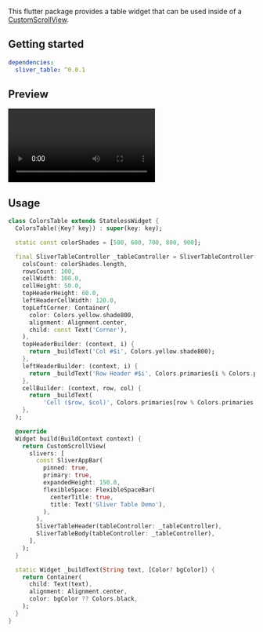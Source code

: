 This flutter package provides a table widget that can be used 
inside of a [CustomScrollView](https://api.flutter.dev/flutter/widgets/CustomScrollView-class.html).
 
## Getting started

```yaml
dependencies:
  sliver_table: ^0.0.1
```

## Preview
![Preview](https://raw.githubusercontent.com/omarsahl/sliver_table/master/preview/sliver_table_preview.mp4)

## Usage

```dart
class ColorsTable extends StatelessWidget {
  ColorsTable({Key? key}) : super(key: key);

  static const colorShades = [500, 600, 700, 800, 900];

  final SliverTableController _tableController = SliverTableController(
    colsCount: colorShades.length,
    rowsCount: 100,
    cellWidth: 100.0,
    cellHeight: 50.0,
    topHeaderHeight: 60.0,
    leftHeaderCellWidth: 120.0,
    topLeftCorner: Container(
      color: Colors.yellow.shade800,
      alignment: Alignment.center,
      child: const Text('Corner'),
    ),
    topHeaderBuilder: (context, i) {
      return _buildText('Col #$i', Colors.yellow.shade800);
    },
    leftHeaderBuilder: (context, i) {
      return _buildText('Row Header #$i', Colors.primaries[i % Colors.primaries.length].shade400);
    },
    cellBuilder: (context, row, col) {
      return _buildText(
          'Cell ($row, $col)', Colors.primaries[row % Colors.primaries.length][colorShades[col]]);
    },
  );

  @override
  Widget build(BuildContext context) {
    return CustomScrollView(
      slivers: [
        const SliverAppBar(
          pinned: true,
          primary: true,
          expandedHeight: 150.0,
          flexibleSpace: FlexibleSpaceBar(
            centerTitle: true,
            title: Text('Sliver Table Demo'),
          ),
        ),
        SliverTableHeader(tableController: _tableController),
        SliverTableBody(tableController: _tableController),
      ],
    );
  }

  static Widget _buildText(String text, [Color? bgColor]) {
    return Container(
      child: Text(text),
      alignment: Alignment.center,
      color: bgColor ?? Colors.black,
    );
  }
}
```

